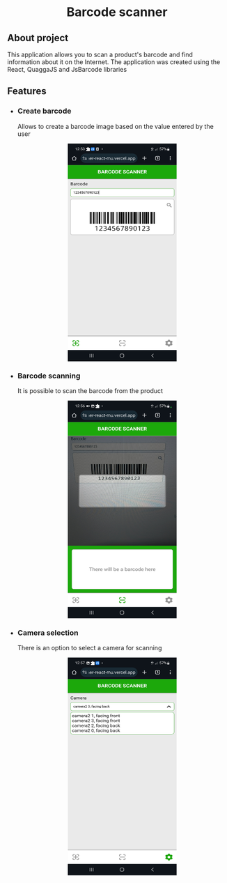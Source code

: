 <h1 align="center">Barcode scanner</h1>
<h2>About project</h2>
<p>This application allows you to scan a product's barcode and find information about it on the Internet. The application was created using the React, QuaggaJS and JsBarcode libraries</p>
<h2>Features</h2>
<ul>
  <li>
    <h3>Create barcode</h3>
    <p>Allows to create a barcode image based on the value entered by the user</p>
    <img src="./public/images/ReadMe/Create-barcode.jpg" alt="Create barcode" width="250" height="500" style="display:block; margin: 0 auto;"/>
  </li>
    <li>
    <h3>Barcode scanning</h3>
    <p>It is possible to scan the barcode from the product</p>
    <img src="./public/images/ReadMe/Scanning.jpg" alt="Barcode scanning" width="250" height="500" style="display:block; margin: 0 auto;"/>
  </li>
    <li>
    <h3>Camera selection</h3>
    <p>There is an option to select a camera for scanning</p>
    <img src="./public/images/ReadMe/Settings.jpg" alt="Create barcode" width="250" height="500" style="display:block; margin: 0 auto;"/>
  </li>
</ul>
